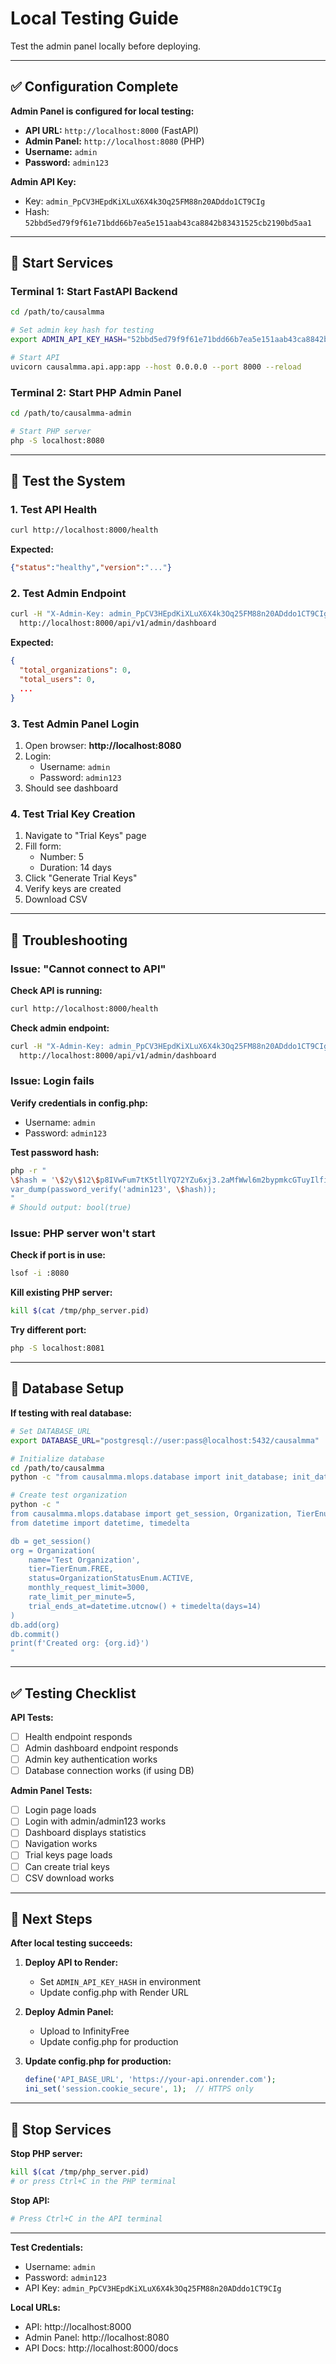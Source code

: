 # Local Testing Guide

Test the admin panel locally before deploying.

---

## ✅ Configuration Complete

**Admin Panel is configured for local testing:**

- **API URL:** `http://localhost:8000` (FastAPI)
- **Admin Panel:** `http://localhost:8080` (PHP)
- **Username:** `admin`
- **Password:** `admin123`

**Admin API Key:**
- Key: `admin_PpCV3HEpdKiXLuX6X4k3Oq25FM88n20ADddo1CT9CIg`
- Hash: `52bbd5ed79f9f61e71bdd66b7ea5e151aab43ca8842b83431525cb2190bd5aa1`

---

## 🚀 Start Services

### Terminal 1: Start FastAPI Backend

```bash
cd /path/to/causalmma

# Set admin key hash for testing
export ADMIN_API_KEY_HASH="52bbd5ed79f9f61e71bdd66b7ea5e151aab43ca8842b83431525cb2190bd5aa1"

# Start API
uvicorn causalmma.api.app:app --host 0.0.0.0 --port 8000 --reload
```

### Terminal 2: Start PHP Admin Panel

```bash
cd /path/to/causalmma-admin

# Start PHP server
php -S localhost:8080
```

---

## 🧪 Test the System

### 1. Test API Health

```bash
curl http://localhost:8000/health
```

**Expected:**
```json
{"status":"healthy","version":"..."}
```

### 2. Test Admin Endpoint

```bash
curl -H "X-Admin-Key: admin_PpCV3HEpdKiXLuX6X4k3Oq25FM88n20ADddo1CT9CIg" \
  http://localhost:8000/api/v1/admin/dashboard
```

**Expected:**
```json
{
  "total_organizations": 0,
  "total_users": 0,
  ...
}
```

### 3. Test Admin Panel Login

1. Open browser: **http://localhost:8080**
2. Login:
   - Username: `admin`
   - Password: `admin123`
3. Should see dashboard

### 4. Test Trial Key Creation

1. Navigate to "Trial Keys" page
2. Fill form:
   - Number: 5
   - Duration: 14 days
3. Click "Generate Trial Keys"
4. Verify keys are created
5. Download CSV

---

## 🐛 Troubleshooting

### Issue: "Cannot connect to API"

**Check API is running:**
```bash
curl http://localhost:8000/health
```

**Check admin endpoint:**
```bash
curl -H "X-Admin-Key: admin_PpCV3HEpdKiXLuX6X4k3Oq25FM88n20ADddo1CT9CIg" \
  http://localhost:8000/api/v1/admin/dashboard
```

### Issue: Login fails

**Verify credentials in config.php:**
- Username: `admin`
- Password: `admin123`

**Test password hash:**
```bash
php -r "
\$hash = '\$2y\$12\$p8IVwFum7tK5tllYQ72YZu6xj3.2aMfWwl6m2bypmkcGTuyIlfi8q';
var_dump(password_verify('admin123', \$hash));
"
# Should output: bool(true)
```

### Issue: PHP server won't start

**Check if port is in use:**
```bash
lsof -i :8080
```

**Kill existing PHP server:**
```bash
kill $(cat /tmp/php_server.pid)
```

**Try different port:**
```bash
php -S localhost:8081
```

---

## 📝 Database Setup

**If testing with real database:**

```bash
# Set DATABASE_URL
export DATABASE_URL="postgresql://user:pass@localhost:5432/causalmma"

# Initialize database
cd /path/to/causalmma
python -c "from causalmma.mlops.database import init_database; init_database()"

# Create test organization
python -c "
from causalmma.mlops.database import get_session, Organization, TierEnum, OrganizationStatusEnum
from datetime import datetime, timedelta

db = get_session()
org = Organization(
    name='Test Organization',
    tier=TierEnum.FREE,
    status=OrganizationStatusEnum.ACTIVE,
    monthly_request_limit=3000,
    rate_limit_per_minute=5,
    trial_ends_at=datetime.utcnow() + timedelta(days=14)
)
db.add(org)
db.commit()
print(f'Created org: {org.id}')
"
```

---

## ✅ Testing Checklist

**API Tests:**
- [ ] Health endpoint responds
- [ ] Admin dashboard endpoint responds
- [ ] Admin key authentication works
- [ ] Database connection works (if using DB)

**Admin Panel Tests:**
- [ ] Login page loads
- [ ] Login with admin/admin123 works
- [ ] Dashboard displays statistics
- [ ] Navigation works
- [ ] Trial keys page loads
- [ ] Can create trial keys
- [ ] CSV download works

---

## 🎯 Next Steps

**After local testing succeeds:**

1. **Deploy API to Render:**
   - Set `ADMIN_API_KEY_HASH` in environment
   - Update config.php with Render URL

2. **Deploy Admin Panel:**
   - Upload to InfinityFree
   - Update config.php for production

3. **Update config.php for production:**
   ```php
   define('API_BASE_URL', 'https://your-api.onrender.com');
   ini_set('session.cookie_secure', 1);  // HTTPS only
   ```

---

## 🛑 Stop Services

**Stop PHP server:**
```bash
kill $(cat /tmp/php_server.pid)
# or press Ctrl+C in the PHP terminal
```

**Stop API:**
```bash
# Press Ctrl+C in the API terminal
```

---

**Test Credentials:**
- Username: `admin`
- Password: `admin123`
- API Key: `admin_PpCV3HEpdKiXLuX6X4k3Oq25FM88n20ADddo1CT9CIg`

**Local URLs:**
- API: http://localhost:8000
- Admin Panel: http://localhost:8080
- API Docs: http://localhost:8000/docs
